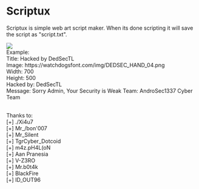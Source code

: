 # Scriptux
Scriptux is simple web art script maker. When its done scripting it will save the script as "script.txt".

<img src="https://github.com/Gameye98/Scriptux/blob/master/scriptux.png">
<br>
Example:<br>
Title: Hacked by DedSecTL<br>
Image: https://watchdogsfont.com/img/DEDSEC_HAND_04.png<br>
Width: 700 <br>
Height: 500 <br>
Hacked by: DedSecTL <br>
Message: Sorry Admin, Your Security is Weak
Team: AndroSec1337 Cyber Team <br> <br>

Thanks to: <br>
          [+] ./Xi4u7 <br>
          [+] Mr_/bon'007 <br>
          [+] Mr_Silent <br>
          [+] TgrCyber_Dotcoid <br>
          [+] m4z.pH4L(oN <br>
          [+] Aan Pranesia <br>
          [+] V-Z3RO <br>
          [+] Mr.b0t4k <br>
          [+] BlackFire <br>
          [+] ID_OUT96